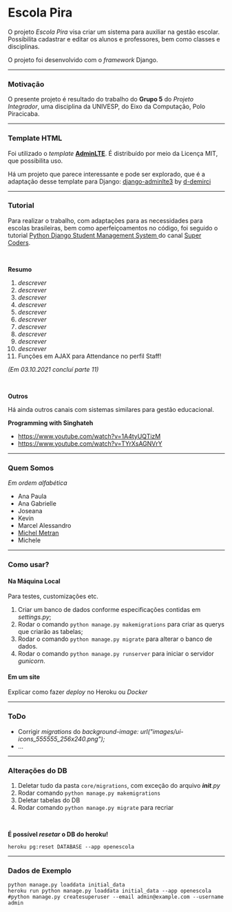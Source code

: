 # Escola Pira

O projeto *Escola Pira* visa criar um sistema para auxiliar na gestão escolar. Possibilita cadastrar e editar os alunos
e professores, bem como classes e disciplinas.

O projeto foi desenvolvido com o *framework* Django.

-----

### Motivação

O presente projeto é resultado do trabalho do **Grupo 5** do *Projeto Integrador*, uma disciplina da UNIVESP, do Eixo da
Computação, Polo Piracicaba.

-----

### Template HTML

Foi utilizado o *template* [**AdminLTE**](https://adminlte.io/themes/v3/). É distribuído por meio da Licença MIT, que
possibilita uso.

Há um projeto que parece interessante e pode ser explorado, que é a adaptação desse template para
Django: [django-adminlte3](https://github.com/d-demirci/django-adminlte3) by [d-demirci](https://github.com/d-demirci)

-----

### Tutorial

Para realizar o trabalho, com adaptações para as necessidades para escolas brasileiras, bem como aperfeiçoamentos no
código, foi seguido o
tutorial [Python Django Student Management System ](https://www.youtube.com/watch?v=y3llbdTtam4&list=PLb-NlfexLTk_tUlAPj05s2zc8JgHTVkpH)
do canal [Super Coders](https://www.youtube.com/channel/UCyz5M_3Rv2jLUDs4R_yRBkw).

<br>

**Resumo**

1. *descrever*
2. *descrever*
3. *descrever*
4. *descrever*
5. *descrever*
6. *descrever*
7. *descrever*
8. *descrever*
9. *descrever*
10. *descrever*
11. Funções em AJAX para Attendance no perfil Staff!

*(Em 03.10.2021 concluí parte 11)*

<br>

**Outros**

Há ainda outros canais com sistemas similares para gestão educacional.

**Programming with Singhateh**

- https://www.youtube.com/watch?v=1A4tyUQTizM
- https://www.youtube.com/watch?v=TYrXsAGNVrY

-----

### Quem Somos

*Em ordem alfabética*

- Ana Paula
- Ana Gabrielle
- Joseana
- Kevin
- Marcel Alessandro
- [Michel Metran](https://github.com/michelmetran)
- Michele

----

### Como usar?

#### Na Máquina Local

Para testes, customizações etc.

1. Criar um banco de dados conforme especificações contidas em *settings.py*;
2. Rodar o comando ```python manage.py makemigrations``` para criar as querys que criarão as tabelas;
3. Rodar o comando ```python manage.py migrate``` para alterar o banco de dados.
4. Rodar o comando ```python manage.py runserver``` para iniciar o servidor *gunicorn*.

#### Em um site

Explicar como fazer *deploy* no Heroku ou *Docker*

----

### ToDo

- Corrigir *migrations* do *background-image: url("images/ui-icons_555555_256x240.png");*
- ...

----

### Alterações do DB

1. Deletar tudo da pasta ```core/migrations```, com exceção do arquivo *__init__.py*
2. Rodar comando ```python manage.py makemigrations```
3. Deletar tabelas do DB
4. Rodar comando ```python manage.py migrate``` para recriar

<br>

**É possível *resetar* o DB do heroku!**

```heroku pg:reset DATABASE --app openescola```

----

### Dados de Exemplo

```
python manage.py loaddata initial_data
heroku run python manage.py loaddata initial_data --app openescola
#python manage.py createsuperuser --email admin@example.com --username admin
```

